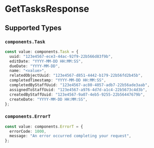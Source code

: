 # GetTasksResponse


## Supported Types

### `components.Task`

```typescript
const value: components.Task = {
  uuid: "123e4567-ece3-44ac-92f9-22b566d83f9b",
  editDate: "YYYY-MM-DD HH:MM:SS",
  dueDate: "YYYY-MM-DD",
  name: "<value>",
  relatedObjectUuid: "123e4567-d851-4442-b179-22b56fd2b45b",
  completedTimestamp: "YYYY-MM-DD HH:MM:SS",
  completedByStaffUuid: "123e4567-ac80-4057-adb7-22b56ade3aab",
  assignedToStaffUuid: "123e4567-a976-4d7d-a1c4-22b5673c4d3b",
  createdByStaffUuid: "123e4567-9a07-4eb5-9255-22b56447679b",
  createDate: "YYYY-MM-DD HH:MM:SS",
};
```

### `components.ErrorT`

```typescript
const value: components.ErrorT = {
  errorCode: 1000,
  message: "An error occurred completing your request",
};
```

